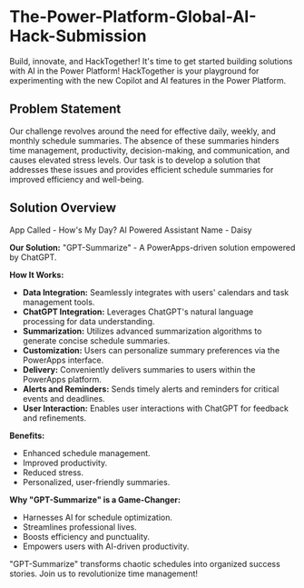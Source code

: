 # The-Power-Platform-Global-AI-Hack-Submission
Build, innovate, and HackTogether! It's time to get started building solutions with AI in the Power Platform!  HackTogether is your playground for experimenting with the new Copilot and AI features in the Power Platform.

## Problem Statement
Our challenge revolves around the need for effective daily, weekly, and monthly schedule summaries. The absence of these summaries hinders time management, productivity, decision-making, and communication, and causes elevated stress levels. Our task is to develop a solution that addresses these issues and provides efficient schedule summaries for improved efficiency and well-being.

## Solution Overview

App Called - How's My Day?
AI Powered Assistant Name - Daisy

**Our Solution:** "GPT-Summarize" - A PowerApps-driven solution empowered by ChatGPT.

**How It Works:**
* **Data Integration:** Seamlessly integrates with users' calendars and task management tools.
* **ChatGPT Integration:** Leverages ChatGPT's natural language processing for data understanding.
* **Summarization:** Utilizes advanced summarization algorithms to generate concise schedule summaries.
* **Customization:** Users can personalize summary preferences via the PowerApps interface.
* **Delivery:** Conveniently delivers summaries to users within the PowerApps platform.
* **Alerts and Reminders:** Sends timely alerts and reminders for critical events and deadlines.
* **User Interaction:** Enables user interactions with ChatGPT for feedback and refinements.



**Benefits:**
* Enhanced schedule management.
* Improved productivity.
* Reduced stress.
* Personalized, user-friendly summaries.

**Why "GPT-Summarize" is a Game-Changer:**
* Harnesses AI for schedule optimization.
* Streamlines professional lives.
* Boosts efficiency and punctuality.
* Empowers users with AI-driven productivity.

"GPT-Summarize" transforms chaotic schedules into organized success stories. Join us to revolutionize time management!




